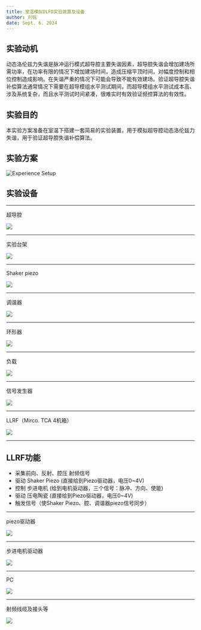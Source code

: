 ```yaml
---
title: 室温模拟DLFD实验装置及设备
author: 刘铭
date: Sept. 6. 2024
---
```


## 实验动机

动态洛伦兹力失谐是脉冲运行模式超导腔主要失谐因素，超导腔失谐会增加建场所需功率，在功率有限的情况下增加建场时间，造成压缩平顶时间，对幅度控制和相位控制造成影响。在失谐严重的情况下可能会导致不能有效建场。验证超导腔失谐补偿算法通常情况下需要在超导模组水平测试期间，而超导模组水平测试成本高、涉及系统复杂，而且水平测试时间紧凑，很难实时有效验证频控算法的有效性。

## 实验目的

本实验方案准备在室温下搭建一套简易的实验装置，用于模拟超导腔动态洛伦兹力失谐，用于验证超导腔失谐补偿算法。

## 实验方案

![Experience Setup](./ExperienceSetup.svg)

## 实验设备


----

超导腔

![](./SpokeCavity.PNG)

----

实验台架

![](./TestBench.jpg)

----

Shaker piezo

![](./ShakerPiezo.jpg)

----

调谐器

![](./SimplifiedTuner.PNG)

----

环形器

![](./Circular.jpg)

----

负载

![](./PE6140.jpg)

----

信号发生器

![](./SignalGenerator.jpg)

----

LLRF（Mirco. TCA 4机箱）

![](./LLRF.jpg)

----

## LLRF功能
- 采集前向、反射、腔压 射频信号
- 驱动 Shaker Piezo (直接给到Piezo驱动器，电压0~4V)
- 控制 步进电机 (给到电机驱动器，三个信号：脉冲、方向、使能)
- 驱动 压电陶瓷 (直接给到Piezo驱动器，电压0~4V)
- 触发信号（使Shaker Piezo、腔、调谐器piezo信号同步）

----


piezo驱动器

![](./PiezoDriver.webp)

----

步进电机驱动器

![](./MotorDriver.webp)

----

PC

![](./EPICS.jpg)

----


射频线缆及接头等

![](./Lines.jpg)